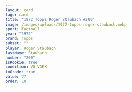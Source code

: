 ```yaml
---
layout: card
tags: card
title: "1972 Topps Roger Staubach #200"
image: /images/uploads/1972-topps-roger-staubach.webp
sport: Football
year: "1972"
brand: Topps
subset: ""
player: Roger Staubach
lastName: Staubach
number: "200"
isRookie: true
condition: VG-VGEX
toGrade: true
value: 77
order: 10
---
```


